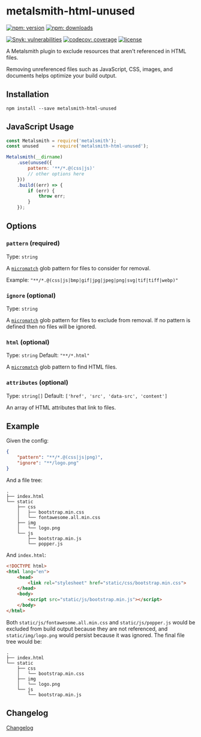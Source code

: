 # metalsmith-html-unused

[![npm: version](https://img.shields.io/npm/v/metalsmith-html-unused?color=%23cc3534&label=version&logo=npm&logoColor=white)](https://www.npmjs.com/package/metalsmith-html-unused)
[![npm: downloads](https://img.shields.io/npm/dw/metalsmith-html-unused?color=%23cc3534&logo=npm&logoColor=white)](https://www.npmjs.com/package/metalsmith-html-unused)

[![Snyk: vulnerabilities](https://snyk.io/test/npm/metalsmith-html-unused/badge.svg)](https://snyk.io/test/npm/metalsmith-html-unused)
[![codecov: coverage](https://img.shields.io/codecov/c/github/emmercm/metalsmith-plugins?flag=metalsmith-html-unused&logo=codecov&logoColor=white)](https://codecov.io/gh/emmercm/metalsmith-html-unused)
[![license](https://img.shields.io/github/license/emmercm/metalsmith-plugins?color=blue)](https://github.com/emmercm/metalsmith-plugins/blob/main/LICENSE)

A Metalsmith plugin to exclude resources that aren't referenced in HTML files.

Removing unreferenced files such as JavaScript, CSS, images, and documents helps optimize your build output.

## Installation

```shell
npm install --save metalsmith-html-unused
```

## JavaScript Usage

```javascript
const Metalsmith = require('metalsmith');
const unused     = require('metalsmith-html-unused');

Metalsmith(__dirname)
    .use(unused({
        pattern: '**/*.@(css|js)'
        // other options here
    }))
    .build((err) => {
        if (err) {
            throw err;
        }
    });
```

## Options

### `pattern` (required)

Type: `string`

A [`micromatch`](https://www.npmjs.com/package/micromatch) glob pattern for files to consider for removal.

Example: `"**/*.@(css|js|bmp|gif|jpg|jpeg|png|svg|tif|tiff|webp)"`

### `ignore` (optional)

Type: `string`

A [`micromatch`](https://www.npmjs.com/package/micromatch) glob pattern for files to exclude from removal. If no pattern is defined then no files will be ignored.

### `html` (optional)

Type: `string` Default: `"**/*.html"`

A [`micromatch`](https://www.npmjs.com/package/micromatch) glob pattern to find HTML files.

### `attributes` (optional)

Type: `string[]` Default: `['href', 'src', 'data-src', 'content']`

An array of HTML attributes that link to files.

## Example

Given the config:

```json
{
    "pattern": "**/*.@(css|js|png)",
    "ignore": "**/logo.png"
}
```

And a file tree:

```text
.
├── index.html
└── static
    ├── css
    │   ├── bootstrap.min.css
    │   └── fontawesome.all.min.css
    ├── img
    │   └── logo.png
    └── js
        ├── bootstrap.min.js
        └── popper.js
```

And `index.html`:

```html
<!DOCTYPE html>
<html lang="en">
    <head>
        <link rel="stylesheet" href="static/css/bootstrap.min.css">
    </head>
    <body>
        <script src="static/js/bootstrap.min.js"></script>
    </body>
</html>
```

Both `static/js/fontawesome.all.min.css` and `static/js/popper.js` would be excluded from build output because they are not referenced, and `static/img/logo.png` would persist because it was ignored. The final file tree would be:

```text
.
├── index.html
└── static
    ├── css
    │   └── bootstrap.min.css
    ├── img
    │   └── logo.png
    └── js
        └── bootstrap.min.js
```

## Changelog

[Changelog](./CHANGELOG.md)
